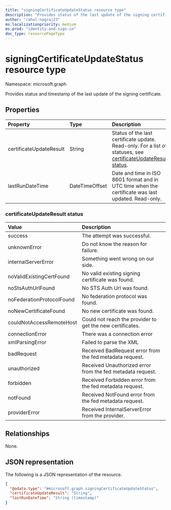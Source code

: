 ```yaml
---
title: "signingCertificateUpdateStatus resource type"
description: "Provides status of the last update of the signing certificate."
author: "rahul-nagraj23"
ms.localizationpriority: medium
ms.prod: "identity-and-sign-in"
doc_type: resourcePageType
---
```


# signingCertificateUpdateStatus resource type

Namespace: microsoft.graph

Provides status and timestamp of the last update of the signing certificate. 

## Properties
|Property|Type|Description|
|:---|:---|:---|
|certificateUpdateResult|String|Status of the last certificate update. Read-only. For a list of statuses, see [certificateUpdateResult status](#certificateupdateresult-status).|
|lastRunDateTime|DateTimeOffset|Date and time in ISO 8601 format and in UTC time when the certificate was last updated. Read-only. |

### certificateUpdateResult status
| Value | Description |
| :--- | :--- |
|success|The attempt was successful.|
|unknownError|Do not know the reason for failure.|
|internalServerError|Something went wrong on our side.|
|noValidExistingCertFound|No valid existing signing certificate was found.|
|noStsAuthUrlFound|No STS Auth Url was found.|
|noFederationProtocolFound|No federation protocol was found.|
|noNewCertificateFound|No new certificate was found.|
|couldNotAccessRemoteHost|Could not reach the provider to get the new certificates.|
|connectionError|There was a connection error|
|xmlParsingError|Failed to parse the XML|
|badRequest|Received BadRequest error from the fed metadata request.|
|unauthorized|Received Unauthorized error from the fed metadata request.|
|forbidden|Received Forbidden error from the fed metadata request.|
|notFound|Received NotFound error from the fed metadata request.|
|providerError|Received InternalServerError from the provider.|


## Relationships
None.

## JSON representation
The following is a JSON representation of the resource.
<!-- {
  "blockType": "resource",
  "@odata.type": "microsoft.graph.signingCertificateUpdateStatus"
}
-->
``` json
{
  "@odata.type": "#microsoft.graph.signingCertificateUpdateStatus",
  "certificateUpdateResult": "String",
  "lastRunDateTime": "String (timestamp)"
}
```

